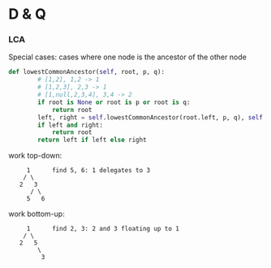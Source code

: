 # D & Q

### LCA

Special cases: cases where one node is the ancestor of the other node

```python
def lowestCommonAncestor(self, root, p, q):
        # [1,2], 1,2 -> 1
        # [1,2,3], 2,3 -> 1
        # [1,null,2,3,4], 3,4 -> 2
        if root is None or root is p or root is q:
            return root
        left, right = self.lowestCommonAncestor(root.left, p, q), self.lowestCommonAncestor(root.right, p, q)
        if left and right:
            return root
        return left if left else right
```

work top-down: 

```text
     1      find 5, 6: 1 delegates to 3
    / \
   2   3
      / \
     5   6
```

work bottom-up: 

```text
     1      find 2, 3: 2 and 3 floating up to 1
    / \
   2   5
        \
         3
```

